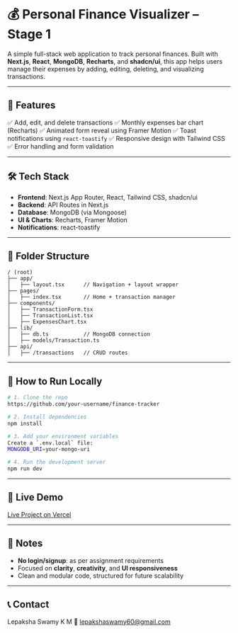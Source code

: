 # 💰 Personal Finance Visualizer – Stage 1

A simple full-stack web application to track personal finances. Built with **Next.js**, **React**, **MongoDB**, **Recharts**, and **shadcn/ui**, this app helps users manage their expenses by adding, editing, deleting, and visualizing transactions.

---

## 🚀 Features

✅ Add, edit, and delete transactions
✅ Monthly expenses bar chart (Recharts)
✅ Animated form reveal using Framer Motion
✅ Toast notifications using `react-toastify`
✅ Responsive design with Tailwind CSS
✅ Error handling and form validation

---

## 🛠 Tech Stack

* **Frontend**: Next.js App Router, React, Tailwind CSS, shadcn/ui
* **Backend**: API Routes in Next.js
* **Database**: MongoDB (via Mongoose)
* **UI & Charts**: Recharts, Framer Motion
* **Notifications**: react-toastify

---

## 📂 Folder Structure

```
/ (root)
├── app/
│   ├── layout.tsx      // Navigation + layout wrapper
├── pages/
│   ├── index.tsx       // Home + transaction manager
├── components/
│   ├── TransactionForm.tsx
│   ├── TransactionList.tsx
│   ├── ExpensesChart.tsx
├── lib/
│   ├── db.ts           // MongoDB connection
│   ├── models/Transaction.ts
├── api/
│   ├── /transactions   // CRUD routes
```

---

## 🧪 How to Run Locally

```bash
# 1. Clone the repo
https://github.com/your-username/finance-tracker

# 2. Install dependencies
npm install

# 3. Add your environment variables
Create a `.env.local` file:
MONGODB_URI=your-mongo-uri

# 4. Run the development server
npm run dev
```

---

## 🔗 Live Demo

[Live Project on Vercel](https://your-vercel-url.vercel.app)

---

## 📌 Notes

* **No login/signup**: as per assignment requirements
* Focused on **clarity**, **creativity**, and **UI responsiveness**
* Clean and modular code, structured for future scalability

---

## 📞 Contact

Lepaksha Swamy K M
📧 [lepakshaswamy60@gmail.com](mailto:lepakshaswamy60@gmail.com)
